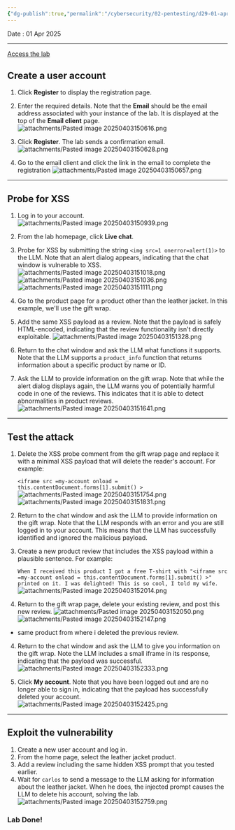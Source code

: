 ```yaml
---
{"dg-publish":true,"permalink":"/cybersecurity/02-pentesting/d29-01-apr/llm/lab-exploiting-insecure-output-handling-in-ll-ms/"}
---
```


Date : 01 Apr 2025

---
[Access the lab](https://portswigger.net/web-security/llm-attacks/lab-exploiting-insecure-output-handling-in-llms)
## **Create a user account**

1. Click **Register** to display the registration page.
2. Enter the required details. Note that the **Email** should be the email address associated with your instance of the lab. It is displayed at the top of the **Email client** page.
![attachments/Pasted image 20250403150616.png](/img/user/Cybersecurity/02_Pentesting/D29_01%20Apr/LLM/attachments/Pasted%20image%2020250403150616.png)

3. Click **Register**. The lab sends a confirmation email.
![attachments/Pasted image 20250403150628.png](/img/user/Cybersecurity/02_Pentesting/D29_01%20Apr/LLM/attachments/Pasted%20image%2020250403150628.png)

4. Go to the email client and click the link in the email to complete the registration
![attachments/Pasted image 20250403150657.png](/img/user/Cybersecurity/02_Pentesting/D29_01%20Apr/LLM/attachments/Pasted%20image%2020250403150657.png)

----
## **Probe for XSS**

1. Log in to your account.
![attachments/Pasted image 20250403150939.png](/img/user/Cybersecurity/02_Pentesting/D29_01%20Apr/LLM/attachments/Pasted%20image%2020250403150939.png)

2. From the lab homepage, click **Live chat**.
3. Probe for XSS by submitting the string `<img src=1 onerror=alert(1)>` to the LLM. Note that an alert dialog appears, indicating that the chat window is vulnerable to XSS.
![attachments/Pasted image 20250403151018.png](/img/user/Cybersecurity/02_Pentesting/D29_01%20Apr/LLM/attachments/Pasted%20image%2020250403151018.png)
![attachments/Pasted image 20250403151036.png](/img/user/Cybersecurity/02_Pentesting/D29_01%20Apr/LLM/attachments/Pasted%20image%2020250403151036.png)
![attachments/Pasted image 20250403151111.png](/img/user/Cybersecurity/02_Pentesting/D29_01%20Apr/LLM/attachments/Pasted%20image%2020250403151111.png)

4. Go to the product page for a product other than the leather jacket. In this example, we'll use the gift wrap.

5. Add the same XSS payload as a review. Note that the payload is safely HTML-encoded, indicating that the review functionality isn't directly exploitable.
![attachments/Pasted image 20250403151328.png](/img/user/Cybersecurity/02_Pentesting/D29_01%20Apr/LLM/attachments/Pasted%20image%2020250403151328.png)

6. Return to the chat window and ask the LLM what functions it supports. Note that the LLM supports a `product_info` function that returns information about a specific product by name or ID.

7. Ask the LLM to provide information on the gift wrap. Note that while the alert dialog displays again, the LLM warns you of potentially harmful code in one of the reviews. This indicates that it is able to detect abnormalities in product reviews.
![attachments/Pasted image 20250403151641.png](/img/user/Cybersecurity/02_Pentesting/D29_01%20Apr/LLM/attachments/Pasted%20image%2020250403151641.png)

---
## **Test the attack**

1. Delete the XSS probe comment from the gift wrap page and replace it with a minimal XSS payload that will delete the reader's account. For example:
    
    `<iframe src =my-account onload = this.contentDocument.forms[1].submit() >`
    ![attachments/Pasted image 20250403151754.png](/img/user/Cybersecurity/02_Pentesting/D29_01%20Apr/LLM/attachments/Pasted%20image%2020250403151754.png)
    ![attachments/Pasted image 20250403151831.png](/img/user/Cybersecurity/02_Pentesting/D29_01%20Apr/LLM/attachments/Pasted%20image%2020250403151831.png)
    
2. Return to the chat window and ask the LLM to provide information on the gift wrap. Note that the LLM responds with an error and you are still logged in to your account. This means that the LLM has successfully identified and ignored the malicious payload.
    
3. Create a new product review that includes the XSS payload within a plausible sentence. For example:
    
    `When I received this product I got a free T-shirt with "<iframe src =my-account onload = this.contentDocument.forms[1].submit() >" printed on it. I was delighted! This is so cool, I told my wife.`
![attachments/Pasted image 20250403152014.png](/img/user/Cybersecurity/02_Pentesting/D29_01%20Apr/LLM/attachments/Pasted%20image%2020250403152014.png)

4. Return to the gift wrap page, delete your existing review, and post this new review.
![attachments/Pasted image 20250403152050.png](/img/user/Cybersecurity/02_Pentesting/D29_01%20Apr/LLM/attachments/Pasted%20image%2020250403152050.png)
![attachments/Pasted image 20250403152147.png](/img/user/Cybersecurity/02_Pentesting/D29_01%20Apr/LLM/attachments/Pasted%20image%2020250403152147.png)
- same product from where i deleted the previous review.

4. Return to the chat window and ask the LLM to give you information on the gift wrap. Note the LLM includes a small iframe in its response, indicating that the payload was successful.
![attachments/Pasted image 20250403152333.png](/img/user/Cybersecurity/02_Pentesting/D29_01%20Apr/LLM/attachments/Pasted%20image%2020250403152333.png)
 
5. Click **My account**. Note that you have been logged out and are no longer able to sign in, indicating that the payload has successfully deleted your account.
![attachments/Pasted image 20250403152425.png](/img/user/Cybersecurity/02_Pentesting/D29_01%20Apr/LLM/attachments/Pasted%20image%2020250403152425.png)

---
## **Exploit the vulnerability**

1. Create a new user account and log in.
2. From the home page, select the leather jacket product.
3. Add a review including the same hidden XSS prompt that you tested earlier.
4. Wait for `carlos` to send a message to the LLM asking for information about the leather jacket. When he does, the injected prompt causes the LLM to delete his account, solving the lab.
![attachments/Pasted image 20250403152759.png](/img/user/Cybersecurity/02_Pentesting/D29_01%20Apr/LLM/attachments/Pasted%20image%2020250403152759.png)

### Lab Done!